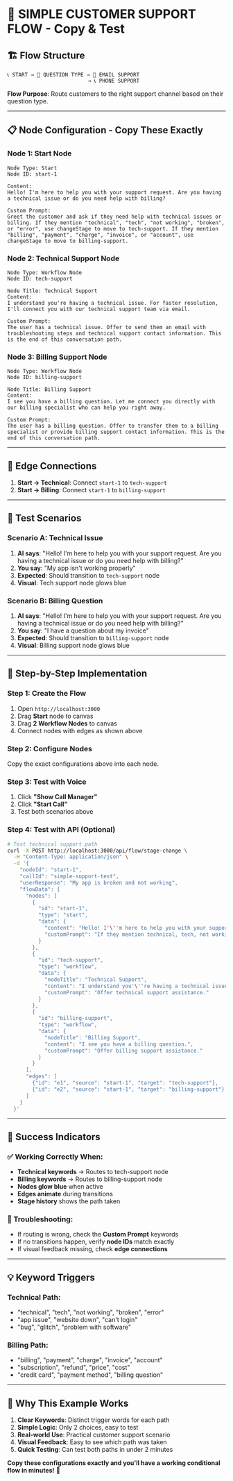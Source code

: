 # 🎯 SIMPLE CUSTOMER SUPPORT FLOW - Copy & Test

## 🏗️ **Flow Structure**
```
📞 START → 🤔 QUESTION TYPE → 📧 EMAIL SUPPORT
                          → 📞 PHONE SUPPORT
```

**Flow Purpose**: Route customers to the right support channel based on their question type.

---

## 📋 **Node Configuration - Copy These Exactly**

### **Node 1: Start Node**
```
Node Type: Start
Node ID: start-1

Content:
Hello! I'm here to help you with your support request. Are you having a technical issue or do you need help with billing?

Custom Prompt:
Greet the customer and ask if they need help with technical issues or billing. If they mention "technical", "tech", "not working", "broken", or "error", use changeStage to move to tech-support. If they mention "billing", "payment", "charge", "invoice", or "account", use changeStage to move to billing-support.
```

### **Node 2: Technical Support Node**
```
Node Type: Workflow Node
Node ID: tech-support

Node Title: Technical Support
Content:
I understand you're having a technical issue. For faster resolution, I'll connect you with our technical support team via email.

Custom Prompt:
The user has a technical issue. Offer to send them an email with troubleshooting steps and technical support contact information. This is the end of this conversation path.
```

### **Node 3: Billing Support Node**
```
Node Type: Workflow Node  
Node ID: billing-support

Node Title: Billing Support
Content:
I see you have a billing question. Let me connect you directly with our billing specialist who can help you right away.

Custom Prompt:
The user has a billing question. Offer to transfer them to a billing specialist or provide billing support contact information. This is the end of this conversation path.
```

---

## 🔗 **Edge Connections**
1. **Start → Technical**: Connect `start-1` to `tech-support`
2. **Start → Billing**: Connect `start-1` to `billing-support`

---

## 🧪 **Test Scenarios**

### **Scenario A: Technical Issue**
1. **AI says**: "Hello! I'm here to help you with your support request. Are you having a technical issue or do you need help with billing?"
2. **You say**: "My app isn't working properly"
3. **Expected**: Should transition to `tech-support` node
4. **Visual**: Tech support node glows blue

### **Scenario B: Billing Question**
1. **AI says**: "Hello! I'm here to help you with your support request. Are you having a technical issue or do you need help with billing?"
2. **You say**: "I have a question about my invoice"
3. **Expected**: Should transition to `billing-support` node
4. **Visual**: Billing support node glows blue

---

## 🎪 **Step-by-Step Implementation**

### **Step 1: Create the Flow**
1. Open `http://localhost:3000`
2. Drag **Start** node to canvas
3. Drag **2 Workflow Nodes** to canvas
4. Connect nodes with edges as shown above

### **Step 2: Configure Nodes**
Copy the exact configurations above into each node.

### **Step 3: Test with Voice**
1. Click **"Show Call Manager"**
2. Click **"Start Call"**
3. Test both scenarios above

### **Step 4: Test with API** (Optional)
```bash
# Test technical support path
curl -X POST http://localhost:3000/api/flow/stage-change \
  -H "Content-Type: application/json" \
  -d '{
    "nodeId": "start-1",
    "callId": "simple-support-test",
    "userResponse": "My app is broken and not working",
    "flowData": {
      "nodes": [
        {
          "id": "start-1",
          "type": "start",
          "data": {
            "content": "Hello! I'\''m here to help you with your support request. Are you having a technical issue or do you need help with billing?",
            "customPrompt": "If they mention technical, tech, not working, broken, or error, use changeStage to move to tech-support. If they mention billing, payment, charge, invoice, or account, use changeStage to move to billing-support."
          }
        },
        {
          "id": "tech-support",
          "type": "workflow",
          "data": {
            "nodeTitle": "Technical Support",
            "content": "I understand you'\''re having a technical issue.",
            "customPrompt": "Offer technical support assistance."
          }
        },
        {
          "id": "billing-support",
          "type": "workflow",
          "data": {
            "nodeTitle": "Billing Support", 
            "content": "I see you have a billing question.",
            "customPrompt": "Offer billing support assistance."
          }
        }
      ],
      "edges": [
        {"id": "e1", "source": "start-1", "target": "tech-support"},
        {"id": "e2", "source": "start-1", "target": "billing-support"}
      ]
    }
  }'
```

---

## 🎯 **Success Indicators**

### **✅ Working Correctly When:**
- **Technical keywords** → Routes to tech-support node
- **Billing keywords** → Routes to billing-support node
- **Nodes glow blue** when active
- **Edges animate** during transitions
- **Stage history** shows the path taken

### **🔧 Troubleshooting:**
- If routing is wrong, check the **Custom Prompt** keywords
- If no transitions happen, verify **node IDs** match exactly
- If visual feedback missing, check **edge connections**

---

## 💡 **Keyword Triggers**

### **Technical Path:**
- "technical", "tech", "not working", "broken", "error"
- "app issue", "website down", "can't login"
- "bug", "glitch", "problem with software"

### **Billing Path:**
- "billing", "payment", "charge", "invoice", "account"
- "subscription", "refund", "price", "cost"
- "credit card", "payment method", "billing question"

---

## 🚀 **Why This Example Works**

1. **Clear Keywords**: Distinct trigger words for each path
2. **Simple Logic**: Only 2 choices, easy to test
3. **Real-world Use**: Practical customer support scenario
4. **Visual Feedback**: Easy to see which path was taken
5. **Quick Testing**: Can test both paths in under 2 minutes

**Copy these configurations exactly and you'll have a working conditional flow in minutes!** 🎉 